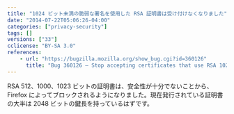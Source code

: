 ```yaml
---
title: "1024 ビット未満の脆弱な署名を使用した RSA 証明書は受け付けなくなりました"
date: "2014-07-22T05:06:26-04:00"
categories: ["privacy-security"]
tags: []
versions: ["33"]
cclicense: "BY-SA 3.0"
references:
    - url: "https://bugzilla.mozilla.org/show_bug.cgi?id=360126"
      title: "Bug 360126 – Stop accepting certificates that use RSA 1023 or weaker signatures"
---
```

RSA 512、1000、1023 ビットの証明書は、安全性が十分でないことから、Firefox によってブロックされるようになりました。現在発行されている証明書の大半は 2048 ビットの鍵長を持っているはずです。

